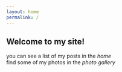 ```yaml
---
layout: home
permalink: /
---
```


## Welcome to my site!  
you can see a list of my posts in the *home*  
find some of my photos in the *photo gallery*  
